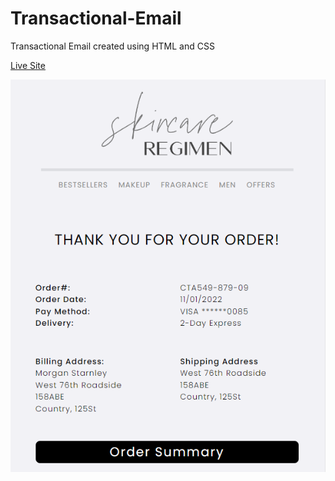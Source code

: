 # Transactional-Email
Transactional Email created using HTML and CSS

<a href="https://simbhe.github.io/Transactional-Email/" rel="nofollow target=_blank">Live Site</a>

<img src="https://github.com/Simbhe/Transactional-Email/blob/main/Images/Transactional-Email.png" style="max-width:100%">
